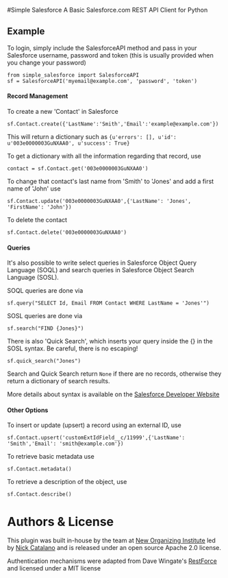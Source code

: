 #Simple Salesforce
A Basic Salesforce.com REST API Client for Python

## Example
To login, simply include the SalesforceAPI method and pass in your Salesforce username, password and token (this is usually provided when you change your password)

    from simple_salesforce import SalesforceAPI
    sf = SalesforceAPI('myemail@example.com', 'password', 'token')

#### Record Management

To create a new 'Contact' in Salesforce

    sf.Contact.create({'LastName':'Smith','Email':'example@example.com'})

This will return a dictionary such as `{u'errors': [], u'id': u'003e0000003GuNXAA0', u'success': True}`

To get a dictionary with all the information regarding that record, use 

    contact = sf.Contact.get('003e0000003GuNXAA0')

To change that contact's last name from 'Smith' to 'Jones' and add a first name of 'John' use

    sf.Contact.update('003e0000003GuNXAA0',{'LastName': 'Jones', 'FirstName': 'John'})

To delete the contact

    sf.Contact.delete('003e0000003GuNXAA0')

#### Queries

It's also possible to write select queries in Salesforce Object Query Language (SOQL) and search queries in Salesforce Object Search Language (SOSL).

SOQL queries are done via

    sf.query("SELECT Id, Email FROM Contact WHERE LastName = 'Jones'")

SOSL queries are done via

    sf.search("FIND {Jones}")

There is also 'Quick Search', which inserts your query inside the {} in the SOSL syntax. Be careful, there is no escaping!

    sf.quick_search("Jones")

Search and Quick Search return `None` if there are no records, otherwise they return a dictionary of search results.

More details about syntax is available on the [Salesforce Developer Website](http://www.salesforce.com/us/developer/docs/soql_sosl/index.htm)

#### Other Options

To insert or update (upsert) a record using an external ID, use

    sf.Contact.upsert('customExtIdField__c/11999',{'LastName': 'Smith','Email': 'smith@example.com'})

To retrieve basic metadata use

    sf.Contact.metadata()

To retrieve a description of the object, use

    sf.Contact.describe()


# Authors & License

This plugin was built in-house by the team at [New Organizing Institute](http://neworganizing.com/) led by [Nick Catalano](https://github.com/nickcatal) and is released under an open source Apache 2.0 license.

Authentication mechanisms were adapted from Dave Wingate's [RestForce](http://pypi.python.org/pypi/RestForce/) and licensed under a MIT license